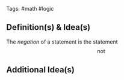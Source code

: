 Tags: #math #logic
## Definition(s) & Idea(s)
The *negation* of a statement is the statement$$\text{not} $$
## Additional Idea(s)


